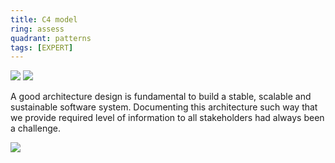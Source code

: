 ```yaml
---
title: C4 model
ring: assess
quadrant: patterns
tags: [EXPERT]
---
```


[![](https://img.shields.io/badge/c4model-0c7cba?logo=gitbook&logoColor=000&style=flat)](https://c4model.com/)
[![](https://img.shields.io/badge/simon%20brown-834187?logo=ubuntu&logoColor=000&style=flat)](https://www.linkedin.com/in/simonbrownjersey/)

A good architecture design is fundamental to build a stable, scalable and sustainable software system. Documenting this architecture such way that we provide required level of information to all stakeholders had always been a challenge.  

![](/img/2018-01-23/c4.svg)